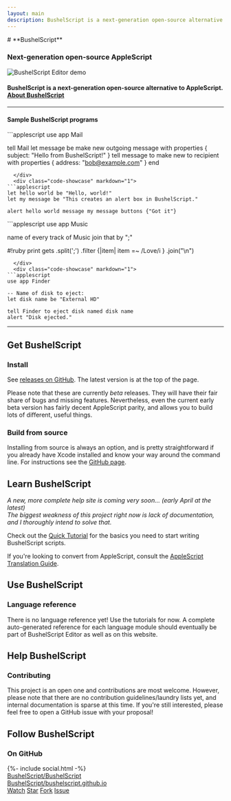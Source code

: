 ```yaml
---
layout: main
description: BushelScript is a next-generation open-source alternative to AppleScript.
---
```


<div class="center" id="top" markdown="1">
# **BushelScript**

### Next-generation open&#x2011;source&nbsp;AppleScript

<img src="assets/editor-demo.gif" alt="BushelScript Editor demo" class="editor-demo">

<h4>
  BushelScript is a next-generation open-source alternative to AppleScript.
  <br>
  <a href="about/">About BushelScript</a>
</h4>

---

<h4>Sample BushelScript programs</h4>

<div class="code-showcase-container" markdown="1">
  <div class="code-showcase" style="display: block;" markdown="1">
```applescript
use app Mail

tell Mail
  let message be make new outgoing message with properties {
    subject: "Hello from BushelScript!"
  }
  tell message to make new to recipient with properties {
    address: "bob@example.com"
  }
end
```
  </div>
  <div class="code-showcase" markdown="1">
```applescript
let hello world be "Hello, world!"
let my message be "This creates an alert box in BushelScript."

alert hello world message my message buttons {"Got it"}
```
  </div>
  <div class="code-showcase" markdown="1">
```applescript
use app Music

name of every track of Music
join that by ";"

#!ruby
  print gets
	  .split(';')
	  .filter {|item| item =~ /Love/i }
    .join("\n")
```
  </div>
  <div class="code-showcase" markdown="1">
```applescript
use app Finder

-- Name of disk to eject:
let disk name be "External HD"

tell Finder to eject disk named disk name 
alert "Disk ejected."
```
  </div>
</div>

<script src="code-showcase.js"></script>

---

</div>

## Get BushelScript

### Install

See [releases on GitHub](https://github.com/BushelScript/BushelScript/releases). The latest version is at the top of the page.

Please note that these are currently _beta_ releases. They will have their fair share of bugs and missing features. Nevertheless, even the current early beta version has fairly decent AppleScript parity, and allows you to build lots of different, useful things.

### Build from source

Installing from source is always an option, and is pretty straightforward if you already have Xcode installed and know your way around the command line. For instructions see the [GitHub page](https://github.com/BushelScript/BushelScript).

## Learn BushelScript

_A new, more complete help site is coming very soon… (early April at the latest)_  
_The biggest weakness of this project right now is lack of documentation, and I thoroughly intend to solve that._

Check out the [Quick Tutorial](quick-tutorial/) for the basics you need to start writing BushelScript scripts.

If you're looking to convert from AppleScript, consult the [AppleScript Translation Guide](applescript-translation/).

## Use BushelScript

### Language reference

There is no language reference yet! Use the tutorials for now. A complete auto-generated reference for each language module should eventually be part of BushelScript Editor as well as on this website.

## Help BushelScript

### Contributing

This project is an open one and contributions are most welcome. However, please note that there are no contribution guidelines/laundry lists yet, and internal documentation is sparse at this time. If you're still interested, please feel free to open a GitHub issue with your proposal!

## Follow BushelScript

### On GitHub

<div class="gh-box">
  <div class="gh-section gh-section-left">
    {%- include social.html -%}
    <div class="social-item">
      <a href="https://github.com/BushelScript/BushelScript">BushelScript/BushelScript</a>
    </div>
    <div class="social-item">
      <a href="https://github.com/BushelScript/bushelscript.github.io">BushelScript/bushelscript.github.io</a>
    </div>
  </div>

  <div class="gh-section gh-section-right">
    <a class="github-button" href="https://github.com/BushelScript/BushelScript/subscription" data-icon="octicon-eye" data-size="large" data-show-count="true" aria-label="Watch BushelScript/BushelScript on GitHub">Watch</a>
    <a class="github-button" href="https://github.com/BushelScript/BushelScript" data-icon="octicon-star" data-size="large" data-show-count="true" aria-label="Star BushelScript/BushelScript on GitHub">Star</a>
    <a class="github-button" href="https://github.com/BushelScript/BushelScript/fork" data-icon="octicon-repo-forked" data-size="large" aria-label="Fork BushelScript/BushelScript on GitHub">Fork</a>
    <a class="github-button" href="https://github.com/BushelScript/BushelScript/issues" data-icon="octicon-issue-opened" data-size="large" aria-label="Issue BushelScript/BushelScript on GitHub">Issue</a>
  </div>
</div>
